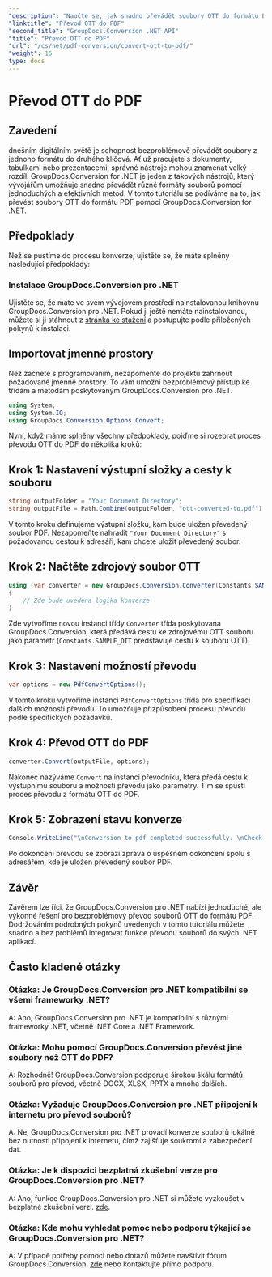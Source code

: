```yaml
---
"description": "Naučte se, jak snadno převádět soubory OTT do formátu PDF pomocí nástroje GroupDocs.Conversion pro .NET. Bezproblémově integrujte převod souborů do svých aplikací .NET."
"linktitle": "Převod OTT do PDF"
"second_title": "GroupDocs.Conversion .NET API"
"title": "Převod OTT do PDF"
"url": "/cs/net/pdf-conversion/convert-ott-to-pdf/"
"weight": 16
type: docs
---
```

# Převod OTT do PDF

## Zavedení

dnešním digitálním světě je schopnost bezproblémově převádět soubory z jednoho formátu do druhého klíčová. Ať už pracujete s dokumenty, tabulkami nebo prezentacemi, správné nástroje mohou znamenat velký rozdíl. GroupDocs.Conversion for .NET je jeden z takových nástrojů, který vývojářům umožňuje snadno převádět různé formáty souborů pomocí jednoduchých a efektivních metod. V tomto tutoriálu se podíváme na to, jak převést soubory OTT do formátu PDF pomocí GroupDocs.Conversion for .NET.

## Předpoklady

Než se pustíme do procesu konverze, ujistěte se, že máte splněny následující předpoklady:

### Instalace GroupDocs.Conversion pro .NET

Ujistěte se, že máte ve svém vývojovém prostředí nainstalovanou knihovnu GroupDocs.Conversion pro .NET. Pokud ji ještě nemáte nainstalovanou, můžete si ji stáhnout z [stránka ke stažení](https://releases.groupdocs.com/conversion/net/) a postupujte podle přiložených pokynů k instalaci.

## Importovat jmenné prostory

Než začnete s programováním, nezapomeňte do projektu zahrnout požadované jmenné prostory. To vám umožní bezproblémový přístup ke třídám a metodám poskytovaným GroupDocs.Conversion pro .NET.

```csharp
using System;
using System.IO;
using GroupDocs.Conversion.Options.Convert;
```


Nyní, když máme splněny všechny předpoklady, pojďme si rozebrat proces převodu OTT do PDF do několika kroků:

## Krok 1: Nastavení výstupní složky a cesty k souboru

```csharp
string outputFolder = "Your Document Directory";
string outputFile = Path.Combine(outputFolder, "ott-converted-to.pdf");
```

V tomto kroku definujeme výstupní složku, kam bude uložen převedený soubor PDF. Nezapomeňte nahradit `"Your Document Directory"` s požadovanou cestou k adresáři, kam chcete uložit převedený soubor.

## Krok 2: Načtěte zdrojový soubor OTT

```csharp
using (var converter = new GroupDocs.Conversion.Converter(Constants.SAMPLE_OTT))
{
    // Zde bude uvedena logika konverze
}
```

Zde vytvoříme novou instanci třídy `Converter` třída poskytovaná GroupDocs.Conversion, která předává cestu ke zdrojovému OTT souboru jako parametr (`Constants.SAMPLE_OTT` představuje cestu k souboru OTT).

## Krok 3: Nastavení možností převodu

```csharp
var options = new PdfConvertOptions();
```

V tomto kroku vytvoříme instanci `PdfConvertOptions` třída pro specifikaci dalších možností převodu. To umožňuje přizpůsobení procesu převodu podle specifických požadavků.

## Krok 4: Převod OTT do PDF

```csharp
converter.Convert(outputFile, options);
```

Nakonec nazýváme `Convert` na instanci převodníku, která předá cestu k výstupnímu souboru a možnosti převodu jako parametry. Tím se spustí proces převodu z formátu OTT do PDF.

## Krok 5: Zobrazení stavu konverze

```csharp
Console.WriteLine("\nConversion to pdf completed successfully. \nCheck output in {0}", outputFolder);
```

Po dokončení převodu se zobrazí zpráva o úspěšném dokončení spolu s adresářem, kde je uložen převedený soubor PDF.

## Závěr

Závěrem lze říci, že GroupDocs.Conversion pro .NET nabízí jednoduché, ale výkonné řešení pro bezproblémový převod souborů OTT do formátu PDF. Dodržováním podrobných pokynů uvedených v tomto tutoriálu můžete snadno a bez problémů integrovat funkce převodu souborů do svých .NET aplikací.

## Často kladené otázky

### Otázka: Je GroupDocs.Conversion pro .NET kompatibilní se všemi frameworky .NET?

A: Ano, GroupDocs.Conversion pro .NET je kompatibilní s různými frameworky .NET, včetně .NET Core a .NET Framework.

### Otázka: Mohu pomocí GroupDocs.Conversion převést jiné soubory než OTT do PDF?

A: Rozhodně! GroupDocs.Conversion podporuje širokou škálu formátů souborů pro převod, včetně DOCX, XLSX, PPTX a mnoha dalších.

### Otázka: Vyžaduje GroupDocs.Conversion pro .NET připojení k internetu pro převod souborů?

A: Ne, GroupDocs.Conversion pro .NET provádí konverze souborů lokálně bez nutnosti připojení k internetu, čímž zajišťuje soukromí a zabezpečení dat.

### Otázka: Je k dispozici bezplatná zkušební verze pro GroupDocs.Conversion pro .NET?

A: Ano, funkce GroupDocs.Conversion pro .NET si můžete vyzkoušet v bezplatné zkušební verzi. [zde](https://releases.groupdocs.com/).

### Otázka: Kde mohu vyhledat pomoc nebo podporu týkající se GroupDocs.Conversion pro .NET?

A: V případě potřeby pomoci nebo dotazů můžete navštívit fórum GroupDocs.Conversion. [zde](https://forum.groupdocs.com/c/conversion/11) nebo kontaktujte přímo podporu.
